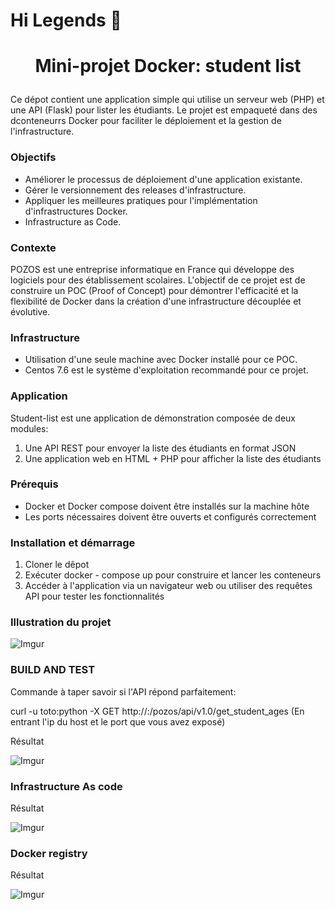 # Hi Legends 👋

# <p align="center">Mini-projet Docker: student list</p>
  
Ce dépot contient une application simple qui utilise un serveur web (PHP) et une API (Flask) pour lister les étudiants. Le projet est empaqueté dans des dconteneurrs Docker pour faciliter le déploiement et la gestion de l'infrastructure.


### Objectifs

- Améliorer le processus de déploiement d'une application existante.
- Gérer le versionnement des releases d'infrastructure.
- Appliquer les meilleures pratiques pour l'implémentation d'infrastructures Docker.
- Infrastructure as Code.
    


### Contexte

POZOS est une entreprise informatique en France qui développe des logiciels pour des établissement scolaires.
L'objectif de ce projet est de construire un POC (Proof of Concept) pour démontrer l'efficacité et la flexibilité de Docker dans la création d'une infrastructure découplée et évolutive.

### Infrastructure

- Utilisation d'une seule machine avec Docker installé pour ce POC.
- Centos 7.6 est le système d'exploitation recommandé pour ce projet.
  

### Application 

Student-list est une application de démonstration composée de deux modules:

1. Une API REST pour envoyer la liste des étudiants en format JSON
2. Une application web en HTML + PHP pour afficher la liste des étudiants
   

### Prérequis 

- Docker et Docker compose doivent être installés sur la machine hôte 
- Les ports nécessaires doivent être ouverts et configurés correctement
  

### Installation et démarrage

1. Cloner le dêpot
2. Exécuter docker - compose up pour construire et lancer les conteneurs
3. Accéder à l'application via un navigateur web ou utiliser des requêtes API pour tester les fonctionnalités
  

### Illustration du projet


![Imgur](https://i.imgur.com/Q2ja7es.png)


### BUILD AND TEST
        
Commande à taper savoir si l'API répond parfaitement:

curl -u toto:python -X GET http://<host IP>:<API exposed port>/pozos/api/v1.0/get_student_ages
(En entrant l'ip du host et le port que vous avez exposé)

Résultat


![Imgur](https://i.imgur.com/YmShKd5.png)


### Infrastructure As code 

Résultat


![Imgur](https://i.imgur.com/reWuSKw.png)


### Docker registry

Résultat


![Imgur](https://i.imgur.com/q5MAVSy.png)


        
        
        
        
    
             
 
    
    
        